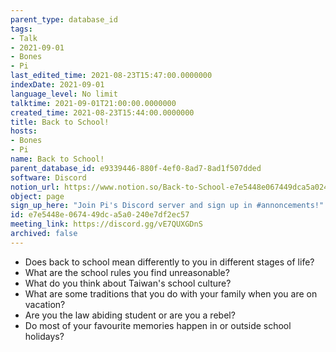 ```yaml
---
parent_type: database_id
tags:
- Talk
- 2021-09-01
- Bones
- Pi
last_edited_time: 2021-08-23T15:47:00.0000000
indexDate: 2021-09-01
language_level: No limit
talktime: 2021-09-01T21:00:00.0000000
created_time: 2021-08-23T15:44:00.0000000
title: Back to School!
hosts:
- Bones
- Pi
name: Back to School!
parent_database_id: e9339446-880f-4ef0-8ad7-8ad1f507dded
software: Discord
notion_url: https://www.notion.so/Back-to-School-e7e5448e067449dca5a0240e7df2ec57
object: page
sign_up_here: "Join Pi's Discord server and sign up in #annoncements!"
id: e7e5448e-0674-49dc-a5a0-240e7df2ec57
meeting_link: https://discord.gg/vE7QUXGDnS
archived: false
---
```


   - Does back to school mean differently to you in different stages of life?
   - What are the school rules you find unreasonable?
   - What do you think about Taiwan's school culture?
   - What are some traditions that you do with your family when you are on vacation?
   - Are you the law abiding student or are you a rebel?
   - Do most of your favourite memories happen in or outside school holidays?








